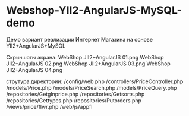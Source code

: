 # Webshop-YII2-AngularJS-MySQL-demo
Демо вариант реализации Интернет Магазина на основе YII2+AngularJS+MySQL

Скриншоты экрана:
	WebShop JII2+AngularJS 01.png
	WebShop JII2+AngularJS 02.png
	WebShop JII2+AngularJS 03.png
	WebShop JII2+AngularJS 04.png
	
струтура директории:
	/config/web.php
	/controllers/PriceController.php
	/models/Price.php
	/models/PriceSearch.php
	/models/PriceQuery.php
	/repositories/Getglnprice.php
	/repositories/Getsorts.php
	/repositories/Gettypes.php
	/repositories/Putorders.php
	/views/price/flwr.php
/web/js/appfl
